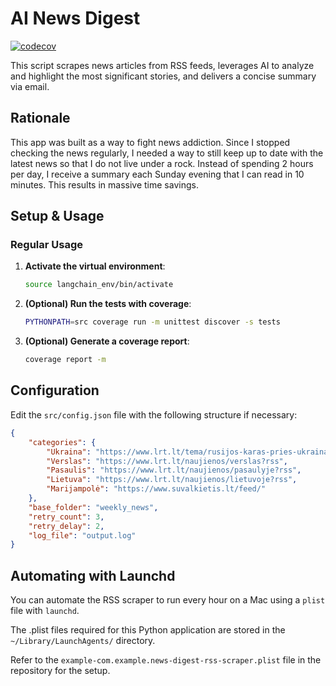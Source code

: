 # AI News Digest

[![codecov](https://codecov.io/gh/masikonis/ai-news-digest/branch/main/graph/badge.svg)](https://codecov.io/gh/masikonis/ai-news-digest)

This script scrapes news articles from RSS feeds, leverages AI to analyze and highlight the most significant stories, and delivers a concise summary via email.

## Rationale

This app was built as a way to fight news addiction. Since I stopped checking the news regularly, I needed a way to still keep up to date with the latest news so that I do not live under a rock. Instead of spending 2 hours per day, I receive a summary each Sunday evening that I can read in 10 minutes. This results in massive time savings.

## Setup & Usage

### Regular Usage

1. **Activate the virtual environment**:
    ```sh
    source langchain_env/bin/activate
    ```

2. **(Optional) Run the tests with coverage**:
    ```sh
    PYTHONPATH=src coverage run -m unittest discover -s tests
    ```

3. **(Optional) Generate a coverage report**:
    ```sh
    coverage report -m
    ```

## Configuration

Edit the `src/config.json` file with the following structure if necessary:
```json
{
    "categories": {
        "Ukraina": "https://www.lrt.lt/tema/rusijos-karas-pries-ukraina?rss",
        "Verslas": "https://www.lrt.lt/naujienos/verslas?rss",
        "Pasaulis": "https://www.lrt.lt/naujienos/pasaulyje?rss",
        "Lietuva": "https://www.lrt.lt/naujienos/lietuvoje?rss",
        "Marijampolė": "https://www.suvalkietis.lt/feed/"
    },
    "base_folder": "weekly_news",
    "retry_count": 3,
    "retry_delay": 2,
    "log_file": "output.log"
}
```

## Automating with Launchd

You can automate the RSS scraper to run every hour on a Mac using a `plist` file with `launchd`.

The .plist files required for this Python application are stored in the `~/Library/LaunchAgents/` directory.

Refer to the `example-com.example.news-digest-rss-scraper.plist` file in the repository for the setup.

